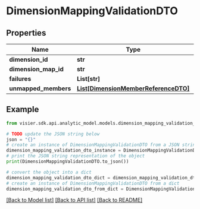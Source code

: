 # DimensionMappingValidationDTO


## Properties

Name | Type | Description | Notes
------------ | ------------- | ------------- | -------------
**dimension_id** | **str** |  | [optional] 
**dimension_map_id** | **str** |  | [optional] 
**failures** | **List[str]** |  | [optional] 
**unmapped_members** | [**List[DimensionMemberReferenceDTO]**](DimensionMemberReferenceDTO.md) |  | [optional] 

## Example

```python
from visier.sdk.api.analytic_model.models.dimension_mapping_validation_dto import DimensionMappingValidationDTO

# TODO update the JSON string below
json = "{}"
# create an instance of DimensionMappingValidationDTO from a JSON string
dimension_mapping_validation_dto_instance = DimensionMappingValidationDTO.from_json(json)
# print the JSON string representation of the object
print(DimensionMappingValidationDTO.to_json())

# convert the object into a dict
dimension_mapping_validation_dto_dict = dimension_mapping_validation_dto_instance.to_dict()
# create an instance of DimensionMappingValidationDTO from a dict
dimension_mapping_validation_dto_from_dict = DimensionMappingValidationDTO.from_dict(dimension_mapping_validation_dto_dict)
```
[[Back to Model list]](../README.md#documentation-for-models) [[Back to API list]](../README.md#documentation-for-api-endpoints) [[Back to README]](../README.md)


